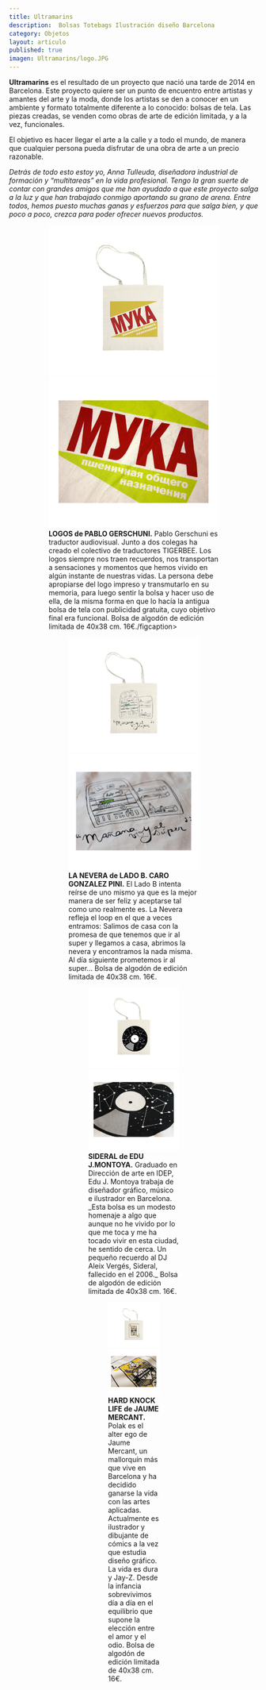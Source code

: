 ```yaml
---
title: Ultramarins
description:  Bolsas Totebags Ilustración diseño Barcelona
category: Objetos
layout: articulo
published: true
imagen: Ultramarins/logo.JPG
---
```

**Ultramarins** es el resultado de un proyecto que nació una tarde de 2014 en Barcelona. Este proyecto quiere ser un punto de encuentro entre artistas y amantes del arte y la moda, donde los artistas se den a conocer en un ambiente y formato totalmente diferente a lo conocido: bolsas de tela. Las piezas creadas, se venden como obras de arte de edición limitada, y a la vez, funcionales.

El objetivo es hacer llegar el arte a la calle y a todo el mundo, de manera que cualquier persona pueda disfrutar de una obra de arte a un precio razonable. 

_Detrás de todo esto estoy yo, Anna Tulleuda, diseñadora industrial de formación y “multitareas” en la vida profesional. Tengo la gran suerte de contar con grandes amigos que me han ayudado a que este proyecto salga a la luz y que han trabajado conmigo aportando su grano de arena. Entre todos, hemos puesto muchas ganas y esfuerzos para que salga bien, y que poco a poco, crezca para poder ofrecer nuevos productos._


<figure class="half">
<figure>
	<a href="/images/Ultramarins/LOGOS.jpg"><img src="/images/Ultramarins/LOGOS.jpg" alt="Totebags Lado B Ilustración diseño Barcelona "></a>
	<a href="/images/Ultramarins/2-Bossa-Detall-Pablo.jpg"><img src="/images/Ultramarins/2-Bossa-Detall-Pablo.jpg" alt="Totebags Pablo Gerschuni Ilustración diseño Barcelona"></a>
<figcaption><b> LOGOS  de PABLO GERSCHUNI.</b>
Pablo Gerschuni es traductor audiovisual. Junto a dos colegas ha creado el colectivo de traductores TIGERBEE. Los logos siempre nos traen recuerdos, nos transportan a sensaciones y momentos que hemos vivido en algún instante de nuestras vidas.  La persona debe apropiarse del logo impreso y transmutarlo en su memoria, para luego sentir la bolsa y  hacer uso de ella,  de la misma forma en que lo hacía la antigua bolsa de tela con publicidad gratuita, cuyo objetivo final era funcional. Bolsa de algodón de edición limitada de 40x38 cm. 16€./figcaption>
</figure>

<figure class="half">
<figure>
	<a href="/images/Ultramarins/LADOB.jpg"><img src="/images/Ultramarins/LADOB.jpg" alt="Totebags Lado B Ilustración diseño Barcelona"></a>
	<a href="/images/Ultramarins/1-Bossa-Caro.jpg"><img src="/images/Ultramarins/1-Bossa-Caro.jpg" alt="Totebags Lado B Ilustración diseño Barcelona"></a>
<figcaption><b>LA NEVERA de LADO B. CARO GONZALEZ PINI.</b>
El Lado B intenta reírse de uno mismo ya que es la mejor manera de ser feliz y aceptarse tal como uno realmente es. La Nevera refleja el loop en el que a veces entramos: Salimos de casa con la promesa de que tenemos que ir al super y llegamos a casa, abrimos la nevera y encontramos la nada misma. Al día siguiente prometemos ir al super... Bolsa de algodón de edición limitada de 40x38 cm. 16€.</figcaption>
</figure>
</div>

<figure class="half">
<figure>
	<a href="/images/Ultramarins/SIDERAL.jpg"><img src="/images/Ultramarins/SIDERAL.jpg" alt="Totebags Edu J. Montoya Ilustración diseño Barcelona"></a>
	<a href="/images/Ultramarins/Bossa-Detall-2-Edu.jpg"><img src="/images/Ultramarins/Bossa-Detall-2-Edu.jpg" alt="Totebags Edu J. Montoya Ilustración diseño Barcelona"></a>
<figcaption><b>SIDERAL de EDU J.MONTOYA.</b>
Graduado en Dirección de arte en IDEP, Edu J. Montoya trabaja de diseñador gráfico, músico e ilustrador en Barcelona. _Esta bolsa es un modesto homenaje a algo que aunque no he vivido por lo que me toca y me ha tocado vivir en esta ciudad, he sentido de cerca. Un pequeño recuerdo al DJ Aleix Vergés, Sideral, fallecido en el 2006._ Bolsa de algodón de edición limitada de 40x38 cm. 16€.</figcaption>
</figure>

<figure class="half">
<figure>
	<a href="/images/Ultramarins/Polak.jpg"><img src="/images/Ultramarins/Polak.jpg" alt="Totebags Lado B Ilustración diseño Barcelona "></a>
	<a href="/images/Ultramarins/2-Bossa-Detall-Jaume.jpg"><img src="/images/Ultramarins/2-Bossa-Detall-Jaume.jpg" alt="Totebags Jaume Mercant Ilustración diseño Barcelona"></a>
<figcaption><b> HARD KNOCK LIFE de JAUME MERCANT.</b>
Polak es el alter ego de Jaume Mercant, un mallorquín más que vive en Barcelona y ha decidido ganarse la vida con las artes aplicadas. Actualmente es ilustrador y dibujante de cómics a la vez que estudia diseño gráfico. La vida es dura y Jay-Z. Desde la infancia sobrevivimos día a día en el equilibrio que supone la elección entre el amor y el odio. Bolsa de algodón de edición limitada de 40x38 cm. 16€.</figcaption>
</figure>




